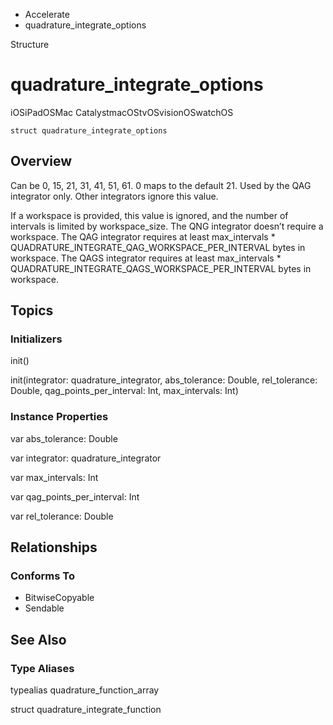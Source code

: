 

- Accelerate
-  quadrature_integrate_options 

Structure

# quadrature_integrate_options

iOSiPadOSMac CatalystmacOStvOSvisionOSwatchOS

``` source
struct quadrature_integrate_options
```

## Overview

Can be 0, 15, 21, 31, 41, 51, 61. 0 maps to the default 21. Used by the QAG integrator only. Other integrators ignore this value.

If a workspace is provided, this value is ignored, and the number of intervals is limited by workspace_size. The QNG integrator doesn’t require a workspace. The QAG integrator requires at least max_intervals \* QUADRATURE_INTEGRATE_QAG_WORKSPACE_PER_INTERVAL bytes in workspace. The QAGS integrator requires at least max_intervals \* QUADRATURE_INTEGRATE_QAGS_WORKSPACE_PER_INTERVAL bytes in workspace.

## Topics

### Initializers

init()

init(integrator: quadrature_integrator, abs_tolerance: Double, rel_tolerance: Double, qag_points_per_interval: Int, max_intervals: Int)

### Instance Properties

var abs_tolerance: Double

var integrator: quadrature_integrator

var max_intervals: Int

var qag_points_per_interval: Int

var rel_tolerance: Double

## Relationships

### Conforms To

- BitwiseCopyable
- Sendable

## See Also

### Type Aliases

typealias quadrature_function_array

struct quadrature_integrate_function

